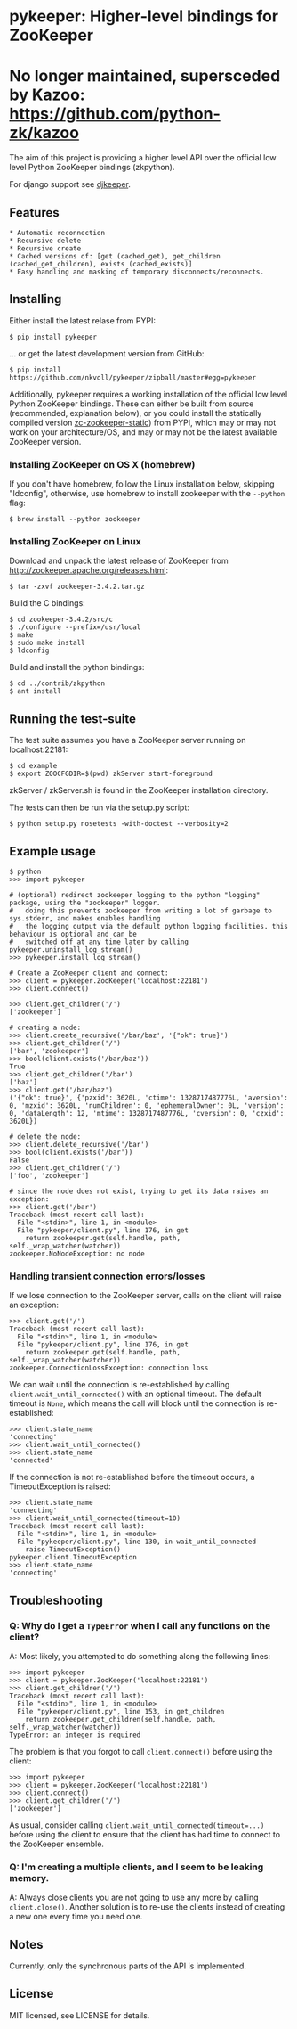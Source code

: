 # pykeeper: Higher-level bindings for ZooKeeper

# No longer maintained, supersceded by Kazoo: https://github.com/python-zk/kazoo


The aim of this project is providing a higher level API over the official low level Python ZooKeeper bindings (zkpython).

For django support see [djkeeper](http://github.com/nkvoll/djkeeper).


## Features

    * Automatic reconnection
    * Recursive delete
    * Recursive create
    * Cached versions of: [get (cached_get), get_children (cached_get_children), exists (cached_exists)]
    * Easy handling and masking of temporary disconnects/reconnects.


## Installing

Either install the latest relase from PYPI:

    $ pip install pykeeper

... or get the latest development version from GitHub:

    $ pip install https://github.com/nkvoll/pykeeper/zipball/master#egg=pykeeper

Additionally, pykeeper requires a working installation of the official low level Python ZooKeeper bindings. These can either be built from source (recommended, explanation below), or
you could install the statically compiled version [zc-zookeeper-static](http://pypi.python.org/pypi/zc-zookeeper-static)) from PYPI, which may or may not work on your architecture/OS, and may
or may not be the latest available ZooKeeper version.


### Installing ZooKeeper on OS X (homebrew)

If you don't have homebrew, follow the Linux installation below, skipping "ldconfig", otherwise, use homebrew to install zookeeper with the ``--python`` flag:

    $ brew install --python zookeeper


### Installing ZooKeeper on Linux

Download and unpack the latest release of ZooKeeper from http://zookeeper.apache.org/releases.html:

    $ tar -zxvf zookeeper-3.4.2.tar.gz

Build the C bindings:

    $ cd zookeeper-3.4.2/src/c
    $ ./configure --prefix=/usr/local
    $ make
    $ sudo make install
    $ ldconfig

Build and install the python bindings:

    $ cd ../contrib/zkpython
    $ ant install


## Running the test-suite

The test suite assumes you have a ZooKeeper server running on localhost:22181:

    $ cd example
    $ export ZOOCFGDIR=$(pwd) zkServer start-foreground

zkServer / zkServer.sh is found in the ZooKeeper installation directory.

The tests can then be run via the setup.py script:

    $ python setup.py nosetests -with-doctest --verbosity=2


## Example usage

    $ python
    >>> import pykeeper

    # (optional) redirect zookeeper logging to the python "logging" package, using the "zookeeper" logger.
    #   doing this prevents zookeeper from writing a lot of garbage to sys.stderr, and makes enables handling
    #   the logging output via the default python logging facilities. this behaviour is optional and can be
    #   switched off at any time later by calling pykeeper.uninstall_log_stream()
    >>> pykeeper.install_log_stream()

    # Create a ZooKeeper client and connect:
    >>> client = pykeeper.ZooKeeper('localhost:22181')
    >>> client.connect()

    >>> client.get_children('/')
    ['zookeeper']

    # creating a node:
    >>> client.create_recursive('/bar/baz', '{"ok": true}')
    >>> client.get_children('/')
    ['bar', 'zookeeper']
    >>> bool(client.exists('/bar/baz'))
    True
    >>> client.get_children('/bar')
    ['baz']
    >>> client.get('/bar/baz')
    ('{"ok": true}', {'pzxid': 3620L, 'ctime': 1328717487776L, 'aversion': 0, 'mzxid': 3620L, 'numChildren': 0, 'ephemeralOwner': 0L, 'version': 0, 'dataLength': 12, 'mtime': 1328717487776L, 'cversion': 0, 'czxid': 3620L})

    # delete the node:
    >>> client.delete_recursive('/bar')
    >>> bool(client.exists('/bar'))
    False
    >>> client.get_children('/')
    ['foo', 'zookeeper']

    # since the node does not exist, trying to get its data raises an exception:
    >>> client.get('/bar')
    Traceback (most recent call last):
      File "<stdin>", line 1, in <module>
      File "pykeeper/client.py", line 176, in get
        return zookeeper.get(self.handle, path, self._wrap_watcher(watcher))
    zookeeper.NoNodeException: no node


### Handling transient connection errors/losses


If we lose connection to the ZooKeeper server, calls on the client will raise an exception:

    >>> client.get('/')
    Traceback (most recent call last):
      File "<stdin>", line 1, in <module>
      File "pykeeper/client.py", line 176, in get
        return zookeeper.get(self.handle, path, self._wrap_watcher(watcher))
    zookeeper.ConnectionLossException: connection loss

We can wait until the connection is re-established by calling ``client.wait_until_connected()`` with an optional timeout. The default timeout is ``None``, which means the call will block until the connection is re-established:

    >>> client.state_name
    'connecting'
    >>> client.wait_until_connected()
    >>> client.state_name
    'connected'

If the connection is not re-established before the timeout occurs, a TimeoutException is raised:

    >>> client.state_name
    'connecting'
    >>> client.wait_until_connected(timeout=10)
    Traceback (most recent call last):
      File "<stdin>", line 1, in <module>
      File "pykeeper/client.py", line 130, in wait_until_connected
        raise TimeoutException()
    pykeeper.client.TimeoutException
    >>> client.state_name
    'connecting'


## Troubleshooting

### Q: Why do I get a ``TypeError`` when I call any functions on the client?

A: Most likely, you attempted to do something along the following lines:

    >>> import pykeeper
    >>> client = pykeeper.ZooKeeper('localhost:22181')
    >>> client.get_children('/')
    Traceback (most recent call last):
      File "<stdin>", line 1, in <module>
      File "pykeeper/client.py", line 153, in get_children
        return zookeeper.get_children(self.handle, path, self._wrap_watcher(watcher))
    TypeError: an integer is required

The problem is that you forgot to call ``client.connect()`` before using the client:

    >>> import pykeeper
    >>> client = pykeeper.ZooKeeper('localhost:22181')
    >>> client.connect()
    >>> client.get_children('/')
    ['zookeeper']

As usual, consider calling ``client.wait_until_connected(timeout=...)`` before using the client to ensure that the client has had time to connect to the ZooKeeper ensemble.

### Q: I'm creating a multiple clients, and I seem to be leaking memory.
A: Always close clients you are not going to use any more by calling ``client.close()``. Another solution is to re-use the clients instead of creating a new one every time you need one.


## Notes

Currently, only the synchronous parts of the API is implemented.


## License

MIT licensed, see LICENSE for details.